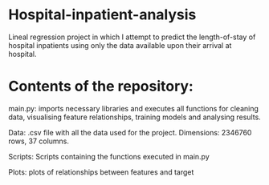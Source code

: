 # Hospital-inpatient-analysis
Lineal regression project in which I attempt to predict the length-of-stay of hospital inpatients using only the data available upon their arrival at hospital.

# Contents of the repository:
main.py: imports necessary libraries and executes all functions for cleaning data, visualising feature relationships, training models and analysing results.

Data: .csv file with all the data used for the project. Dimensions: 2346760 rows, 37 columns. 

Scripts: Scripts containing the functions executed in main.py

Plots: plots of relationships between features and target
